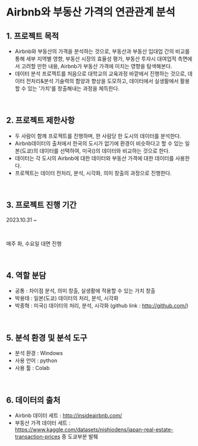 Airbnb와 부동산 가격의 연관관계 분석
=====================================
## 1. 프로젝트 목적
- Airbnb와 부동산의 가격을 분석하는 것으로, 부동산과 부동산 입대업 간의 비교를 통해 세부 지역별 영향, 부동산 시장의 효율성 평가, 부동산 투자시 대여업적 측면에서 고려할 만한 내용, Airbnb가 부동산 가격에 미치는 영향을 탐색해본다.
- 데이터 분석 프로젝트를 처음으로 대학교의 교육과정 바깥에서 진행하는 것으로, 데이터 전처리&분석 기술력의 함양과 향상을 도모하고, 데이터에서 실생활에서 활용 할 수 있는 '가치'를 창출해내는 과정을 체득한다.

<br>

## 2. 프로젝트 제한사항
- 두 사람이 함께 프로젝트를 진행하며, 한 사람당 한 도시의 데이터를 분석한다.
- Airbnb데이터의 출처에서 한국의 도시가 없기에 환경이 비슷하다고 할 수 있는 일본(도쿄)의 데이터를 선택하여, 미국()의 데이터와 비교하는 것으로 한다.
- 데이터는 각 도시의 Airbnb에 대한 데이터와 부동산 가격에 대한 데이터를 사용한다.
- 프로젝트는 데이터 전처리, 분석, 시각화, 의미 창출의 과정으로 진행한다.

<br>

## 3. 프로젝트 진행 기간
  2023.10.31 ~ 

<br>

  매주 화, 수요일 대면 진행
  
<br>

## 4. 역할 분담
- 공통 : 차이점 분석, 의미 창출, 실생활에 적용할 수 있는 가치 창출
- 박용태 : 일본(도쿄) 데이터의 처리, 분석, 시각화
- 박종혁 : 미국() 데이터의 처리, 분석, 시각화 (github link : http://github.com/)

<br>

## 5. 분석 환경 및 분석 도구
- 분석 환경 : Windows
- 사용 언어 : python
- 사용 툴 : Colab

<br>

## 6. 데이터의 출처
- Airbnb 데이터 세트 : http://insideairbnb.com/
- 부동산 가격 데이터 세트 : https://www.kaggle.com/datasets/nishiodens/japan-real-estate-transaction-prices 중 도쿄부분 발췌
